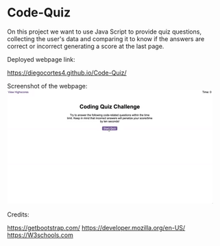 # Code-Quiz
On this project we want to use Java Script to provide quiz questions, collecting the user's data and comparing it to know if the answers are correct or incorrect generating a score at the last page.





Deployed webpage link:


https://diegocortes4.github.io/Code-Quiz/


Screenshot of the webpage:
![picture](web.gif)


Credits:

https://getbootstrap.com/
https://developer.mozilla.org/en-US/
https://W3schools.com
